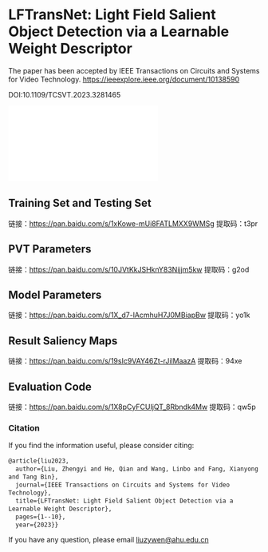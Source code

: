 # LFTransNet: Light Field Salient Object Detection via a Learnable Weight Descriptor
The paper has been accepted by IEEE Transactions on Circuits and Systems for Video Technology.
https://ieeexplore.ieee.org/document/10138590

DOI:10.1109/TCSVT.2023.3281465

![Main](main.pdf)
## Training Set and Testing Set
链接：https://pan.baidu.com/s/1xKowe-mUi8FATLMXX9WMSg 
提取码：t3pr 


##  PVT Parameters
链接：https://pan.baidu.com/s/10JVtKkJSHknY83Nijjm5kw 
提取码：g2od 

##  Model Parameters
链接：https://pan.baidu.com/s/1X_d7-lAcmhuH7J0MBiapBw 
提取码：yo1k 




##  Result Saliency Maps 

链接：https://pan.baidu.com/s/19sIc9VAY46Zt-rJilMaazA 
提取码：94xe 


## Evaluation Code

链接：https://pan.baidu.com/s/1X8pCyFCUIjQT_8Rbndk4Mw 
提取码：qw5p 


### Citation

If you find the information useful, please consider citing:
```
@article{liu2023,
  author={Liu, Zhengyi and He, Qian and Wang, Linbo and Fang, Xianyong and Tang Bin},
  journal={IEEE Transactions on Circuits and Systems for Video Technology}, 
  title={LFTransNet: Light Field Salient Object Detection via a Learnable Weight Descriptor}, 
  pages={1--10},
  year={2023}}
```
If you have any question, please email  liuzywen@ahu.edu.cn
